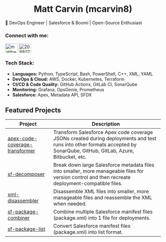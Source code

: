 <h1 align="center">Matt Carvin (mcarvin8)</h1>
🚀 DevOps Engineer | Salesforce & Boomi | Open-Source Enthusiast

<h3 align="left">Connect with me:</h3>
<p align="left">
<a href="https://linkedin.com/in/matthew-carvin" target="blank"><img align="center" src="https://raw.githubusercontent.com/rahuldkjain/github-profile-readme-generator/master/src/images/icons/Social/linked-in-alt.svg" alt="matthew-carvin" height="30" width="40" /></a>
<a href="https://stackoverflow.com/users/20880785" target="blank"><img align="center" src="https://raw.githubusercontent.com/rahuldkjain/github-profile-readme-generator/master/src/images/icons/Social/stack-overflow.svg" alt="20880785" height="30" width="40" /></a>
</p>

<h3 align="left">Tech Stack:</h3>

- **Languages:** Python, TypeScript, Bash, PowerShell, C++, XML, YAML
- **DevOps & Cloud:** AWS, Docker, Kubernetes, Terraform  
- **CI/CD & Code Quality:** GitHub Actions, GitLab CI, SonarQube
- **Monitoring:** Grafana, OpsGenie, Prometheus
- **Salesforce:** Apex, Metadata API, SFDX  

## Featured Projects

| Project | Description |
| --- | --- |
| [apex-code-coverage-transformer](https://github.com/mcarvin8/apex-code-coverage-transformer) | Transform Salesforce Apex code coverage JSONs created during deployments and test runs into other formats accepted by SonarQube, GitHub, GitLab, Azure, Bitbucket, etc. |
| [sf-decomposer](https://github.com/mcarvin8/sf-decomposer) | Break down large Salesforce metadata files into smaller, more manageable files for version control and then recreate deployment-compatible files. |
| [xml-disassembler](https://github.com/mcarvin8/xml-disassembler) | Disassemble XML files into smaller, more manageable files and reassemble the XML when needed. |
| [sf-package-combiner](https://github.com/mcarvin8/sf-package-combiner) | Combine multiple Salesforce manifest files (package.xml) into 1 file for deployments. |
| [sf-package-list](https://github.com/mcarvin8/sf-package-list) | Convert Salesforce manifest files (package.xml) into list format. |
